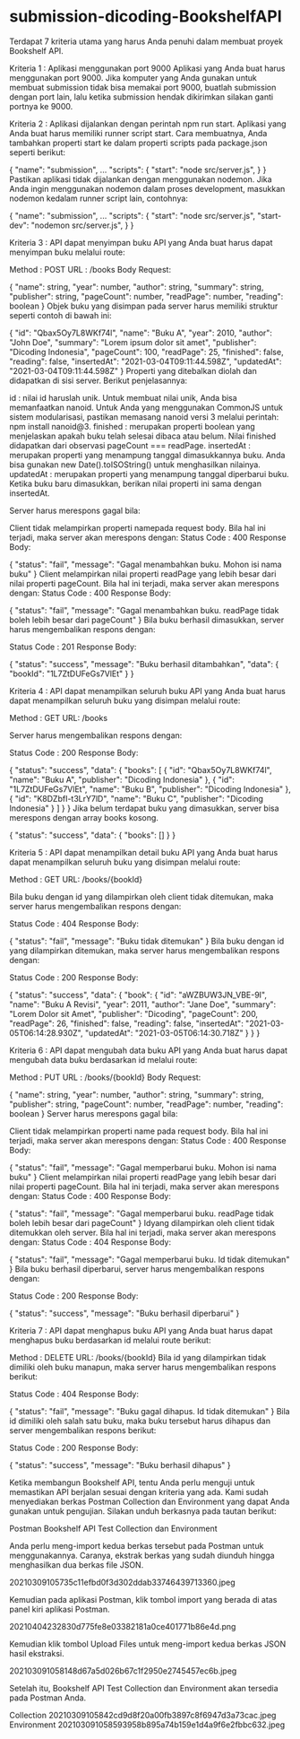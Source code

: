 # submission-dicoding-BookshelfAPI

Terdapat 7 kriteria utama yang harus Anda penuhi dalam membuat proyek Bookshelf API.

Kriteria 1 : Aplikasi menggunakan port 9000
Aplikasi yang Anda buat harus menggunakan port 9000. Jika komputer yang Anda gunakan untuk membuat submission tidak bisa memakai port 9000,  buatlah submission dengan port lain, lalu ketika submission hendak dikirimkan silakan ganti portnya ke 9000.



Kriteria 2 : Aplikasi dijalankan dengan perintah npm run start.
Aplikasi yang Anda buat harus memiliki runner script start. Cara membuatnya, Anda tambahkan properti start ke dalam properti scripts pada package.json seperti berikut:

{
  "name": "submission",
  ...
  "scripts": {
    "start": "node src/server.js",
  }
}
Pastikan aplikasi tidak dijalankan dengan menggunakan nodemon. Jika Anda ingin menggunakan nodemon dalam proses development, masukkan nodemon kedalam runner script lain, contohnya:

{
  "name": "submission",
  ...
  "scripts": {
    "start": "node src/server.js",
    "start-dev": "nodemon src/server.js",
  }
}


Kriteria 3 : API dapat menyimpan buku
API yang Anda buat harus dapat menyimpan buku melalui route:

Method : POST
URL : /books
Body Request:

{
    "name": string,
    "year": number,
    "author": string,
    "summary": string,
    "publisher": string,
    "pageCount": number,
    "readPage": number,
    "reading": boolean
}
Objek buku yang disimpan pada server harus memiliki struktur seperti contoh di bawah ini:

{
    "id": "Qbax5Oy7L8WKf74l",
    "name": "Buku A",
    "year": 2010,
    "author": "John Doe",
    "summary": "Lorem ipsum dolor sit amet",
    "publisher": "Dicoding Indonesia",
    "pageCount": 100,
    "readPage": 25,
    "finished": false,
    "reading": false,
    "insertedAt": "2021-03-04T09:11:44.598Z",
    "updatedAt": "2021-03-04T09:11:44.598Z"
}
Properti yang ditebalkan diolah dan didapatkan di sisi server. Berikut penjelasannya:

id : nilai id haruslah unik. Untuk membuat nilai unik, Anda bisa memanfaatkan nanoid. Untuk Anda yang menggunakan CommonJS untuk sistem modularisasi, pastikan memasang nanoid versi 3 melalui perintah: npm install nanoid@3.
finished : merupakan properti boolean yang menjelaskan apakah buku telah selesai dibaca atau belum. Nilai finished didapatkan dari observasi pageCount === readPage.
insertedAt : merupakan properti yang menampung tanggal dimasukkannya buku. Anda bisa gunakan new Date().toISOString() untuk menghasilkan nilainya.
updatedAt : merupakan properti yang menampung tanggal diperbarui buku. Ketika buku baru dimasukkan, berikan nilai properti ini sama dengan insertedAt.

Server harus merespons gagal bila:

Client tidak melampirkan properti namepada request body. Bila hal ini terjadi, maka server akan merespons dengan:
Status Code : 400
Response Body:

{
    "status": "fail",
    "message": "Gagal menambahkan buku. Mohon isi nama buku"
}
Client melampirkan nilai properti readPage yang lebih besar dari nilai properti pageCount. Bila hal ini terjadi, maka server akan merespons dengan:
Status Code : 400
Response Body:

{
    "status": "fail",
    "message": "Gagal menambahkan buku. readPage tidak boleh lebih besar dari pageCount"
}
Bila buku berhasil dimasukkan, server harus mengembalikan respons dengan:

Status Code : 201
Response Body:

{
    "status": "success",
    "message": "Buku berhasil ditambahkan",
    "data": {
        "bookId": "1L7ZtDUFeGs7VlEt"
    }
}


Kriteria 4 : API dapat menampilkan seluruh buku
API yang Anda buat harus dapat menampilkan seluruh buku yang disimpan melalui route:

Method : GET
URL: /books

Server harus mengembalikan respons dengan:

Status Code : 200
Response Body:

{
    "status": "success",
    "data": {
        "books": [
            {
                "id": "Qbax5Oy7L8WKf74l",
                "name": "Buku A",
                "publisher": "Dicoding Indonesia"
            },
            {
                "id": "1L7ZtDUFeGs7VlEt",
                "name": "Buku B",
                "publisher": "Dicoding Indonesia"
            },
            {
                "id": "K8DZbfI-t3LrY7lD",
                "name": "Buku C",
                "publisher": "Dicoding Indonesia"
            }
        ]
    }
}
Jika belum terdapat buku yang dimasukkan, server bisa merespons dengan array books kosong.

{
    "status": "success",
    "data": {
        "books": []
    }
}


Kriteria 5 : API dapat menampilkan detail buku
API yang Anda buat harus dapat menampilkan seluruh buku yang disimpan melalui route:

Method : GET
URL: /books/{bookId}

Bila buku dengan id yang dilampirkan oleh client tidak ditemukan, maka server harus mengembalikan respons dengan:

Status Code : 404
Response Body:

{
    "status": "fail",
    "message": "Buku tidak ditemukan"
}
Bila buku dengan id yang dilampirkan ditemukan, maka server harus mengembalikan respons dengan:

Status Code : 200
Response Body:

{
    "status": "success",
    "data": {
        "book": {
            "id": "aWZBUW3JN_VBE-9I",
            "name": "Buku A Revisi",
            "year": 2011,
            "author": "Jane Doe",
            "summary": "Lorem Dolor sit Amet",
            "publisher": "Dicoding",
            "pageCount": 200,
            "readPage": 26,
            "finished": false,
            "reading": false,
            "insertedAt": "2021-03-05T06:14:28.930Z",
            "updatedAt": "2021-03-05T06:14:30.718Z"
        }
    }
}


Kriteria 6 : API dapat mengubah data buku
API yang Anda buat harus dapat mengubah data buku berdasarkan id melalui route:

Method : PUT
URL : /books/{bookId}
Body Request:

{
    "name": string,
    "year": number,
    "author": string,
    "summary": string,
    "publisher": string,
    "pageCount": number,
    "readPage": number,
    "reading": boolean
}
Server harus merespons gagal bila:

Client tidak melampirkan properti name pada request body. Bila hal ini terjadi, maka server akan merespons dengan:
Status Code : 400
Response Body:

{
    "status": "fail",
    "message": "Gagal memperbarui buku. Mohon isi nama buku"
}
Client melampirkan nilai properti readPage yang lebih besar dari nilai properti pageCount. Bila hal ini terjadi, maka server akan merespons dengan:
Status Code : 400
Response Body:

{
    "status": "fail",
    "message": "Gagal memperbarui buku. readPage tidak boleh lebih besar dari pageCount"
}
Idyang dilampirkan oleh client tidak ditemukkan oleh server. Bila hal ini terjadi, maka server akan merespons dengan:
Status Code : 404
Response Body:

{
    "status": "fail",
    "message": "Gagal memperbarui buku. Id tidak ditemukan"
}
Bila buku berhasil diperbarui, server harus mengembalikan respons dengan:

Status Code : 200
Response Body:

{
    "status": "success",
    "message": "Buku berhasil diperbarui"
}


Kriteria 7 : API dapat menghapus buku
API yang Anda buat harus dapat menghapus buku berdasarkan id melalui route berikut:

Method : DELETE
URL: /books/{bookId}
Bila id yang dilampirkan tidak dimiliki oleh buku manapun, maka server harus mengembalikan respons berikut:

Status Code : 404
Response Body:

{
    "status": "fail",
    "message": "Buku gagal dihapus. Id tidak ditemukan"
}
Bila id dimiliki oleh salah satu buku, maka buku tersebut harus dihapus dan server mengembalikan respons berikut:

Status Code : 200
Response Body:

{
    "status": "success",
    "message": "Buku berhasil dihapus"
}

Ketika membangun Bookshelf API, tentu Anda perlu menguji untuk memastikan API berjalan sesuai dengan kriteria yang ada. Kami sudah menyediakan berkas Postman Collection dan Environment yang dapat Anda gunakan untuk pengujian. Silakan unduh berkasnya pada tautan berikut:

Postman Bookshelf API Test Collection dan Environment

Anda perlu meng-import kedua berkas tersebut pada Postman untuk menggunakannya. Caranya, ekstrak berkas yang sudah diunduh hingga menghasilkan dua berkas file JSON.

20210309105735c11efbd0f3d302ddab33746439713360.jpeg

Kemudian pada aplikasi Postman, klik tombol import yang berada di atas panel kiri aplikasi Postman.

20210404232830d775fe8e03382181a0ce401771b86e4d.png

Kemudian klik tombol Upload Files untuk meng-import kedua berkas JSON hasil ekstraksi.

202103091058148d67a5d026b67c1f2950e2745457ec6b.jpeg

Setelah itu, Bookshelf API Test Collection dan Environment akan tersedia pada Postman Anda.

Collection
20210309105842cd9d8f20a00fb3897c8f6947d3a73cac.jpeg
Environment
202103091058593958b895a74b159e1d4a9f6e2fbbc632.jpeg

